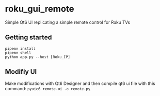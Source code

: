 # roku_gui_remote
Simple Qt6 UI replicating a simple remote control for Roku TVs

## Getting started
```
pipenv install
pipenv shell
python app.py --host [Roku_IP]
```

## Modifiy UI
Make modifications with Qt6 Designer and then compile qt6 ui file with this command:
`pyuic6 remote.ui -o remote.py`

